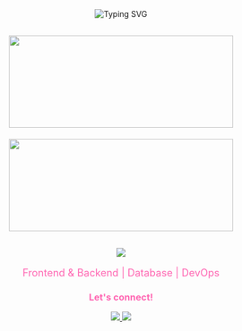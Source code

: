 <div align="center">
  <img src="https://readme-typing-svg.demolab.com?font=Fira+Code&size=22&duration=4000&pause=1000&color=FF66B2&background=FFFFFF00&center=true&vCenter=true&width=500&lines=Welcome+to+my+space!;Coding+with+passion+💻" alt="Typing SVG" style="margin-bottom: 30px;"/>
  
  <div style="display: flex; justify-content: center; gap: 20px; flex-wrap: wrap; margin-bottom: 30px;">
    <img width="400" height="165" src="https://github-readme-stats.vercel.app/api?username=yvmeli&show_icons=true&hide_title=true&theme=radical&border_color=FF66B2&bg_color=000000&text_color=ffffff&icon_color=FF66B2" />
    <img width="400" height="165" src="https://github-readme-stats.vercel.app/api/top-langs/?username=yvmeli&layout=compact&theme=radical&hide_title=true&border_color=FF66B2&bg_color=000000&text_color=ffffff&card_width=450" />
  </div>

  <p>
    <img src="https://skillicons.dev/icons?i=html,css,js,python,cs,dotnet,mysql" />
  </p>
  <p style="font-size: 18px; color: #FF66B2;">Frontend & Backend | Database | DevOps</p>

  <h3 align="center" style="color: #FF66B2;">Let's connect!</h3>
  <p align="center">
    <a href="https://github.com/yvmeli">
      <img src="https://img.shields.io/badge/GitHub-Profile-FF66B2?style=flat-square&logo=github&logoColor=white"/>
    </a>
    <a href="https://linkedin.com/in/yameli">
      <img src="https://img.shields.io/badge/LinkedIn-Connect-FF66B2?style=flat-square&logo=linkedin&logoColor=white"/>
    </a>
  </p>
</div>

